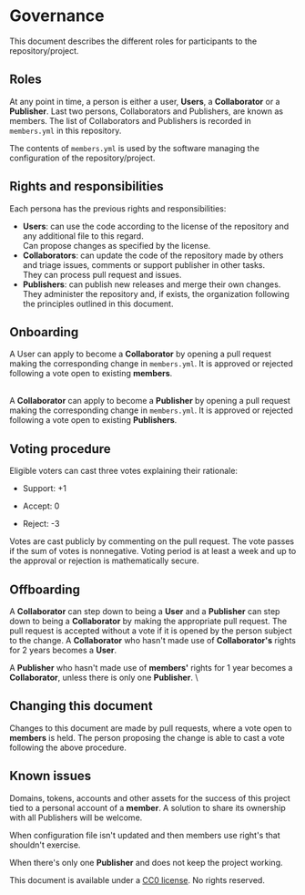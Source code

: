# Governance

This document describes the different roles for participants to the repository/project.

## Roles

At any point in time, a person is either a user, **Users**, a **Collaborator** or a **Publisher**.
Last two persons, Collaborators and Publishers, are known as members.
The list of Collaborators and Publishers is recorded in `members.yml` in this repository.

The contents of `members.yml` is used by the software managing the configuration of the repository/project.

## Rights and responsibilities

Each persona has the previous rights and responsibilities:

-   **Users**: can use the code according to the license of the repository and any additional file to this regard.\
    Can propose changes as specified by the license.
-   **Collaborators**: can update the code of the repository made by others and triage issues, comments or support publisher in other tasks.\
    They can process pull request and issues.
-   **Publishers**: can publish new releases and merge their own changes.\
    They administer the repository and, if exists, the organization following the principles outlined in this document.

## Onboarding

A User can apply to become a **Collaborator** by opening a pull request making the corresponding change in `members.yml`.
It is approved or rejected following a vote open to existing **members**.

\
A **Collaborator** can apply to become a **Publisher** by opening a pull request making the corresponding change in `members.yml`.
It is approved or rejected following a vote open to existing **Publishers**.

## Voting procedure

Eligible voters can cast three votes explaining their rationale:

-   Support: +1

-    Accept: 0

-   Reject: -3

Votes are cast publicly by commenting on the pull request.
The vote passes if the sum of votes is nonnegative.
Voting period is at least a week and up to the approval or rejection is mathematically secure.

## Offboarding

A **Collaborator** can step down to being a **User** and a **Publisher** can step down to being a **Collaborator** by making the appropriate pull request.
The pull request is accepted without a vote if it is opened by the person subject to the change.
A **Collaborator** who hasn't made use of **Collaborator's** rights for 2 years becomes a **User**.

A **Publisher** who hasn't made use of **members'** rights for 1 year becomes a **Collaborator**, unless there is only one **Publisher**.
\

## Changing this document

Changes to this document are made by pull requests, where a vote open to **members** is held.
The person proposing the change is able to cast a vote following the above procedure.

## Known issues

Domains, tokens, accounts and other assets for the success of this project tied to a personal account of a **member**.
A solution to share its ownership with all Publishers will be welcome.

When configuration file isn't updated and then members use right's that shouldn't exercise.

When there's only one **Publisher** and does not keep the project working.

This document is available under a [CC0 license](https://creativecommons.org/public-domain/cc0/).
No rights reserved.

